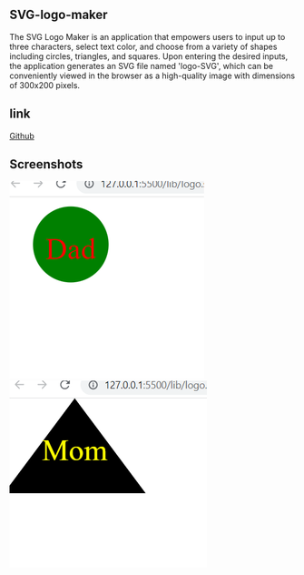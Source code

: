 ## SVG-logo-maker

The SVG Logo Maker is an application that empowers users to input up to three characters, select text color, and choose from a variety of shapes including circles, triangles, and squares. Upon entering the desired inputs, the application generates an SVG file named 'logo-SVG', which can be conveniently viewed in the browser as a high-quality image with dimensions of 300x200 pixels.

## link

[Github](https://github.com/siahmoymajid/SVG-logo-maker)

## Screenshots

![Circle](assets/images/svg.circle.PNG)
![triangle](assets/images/SVG.triangle.PNG)
